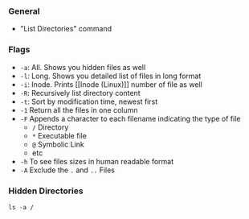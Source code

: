 ### General
- "List Directories" command

### Flags
- `-a`: All. Shows you hidden files as well
- `-l`: Long. Shows you detailed list of files in long format
- `-i`: Inode. Prints [[Inode (Linux)]] number of file as well
- `-R`: Recursively list directory content
- `-t`: Sort by modification time, newest first
- `-1` Return all the files in one column
- `-F` Appends a character to each filename indicating the type of file
	- `/` Directory
	- `*` Executable file
	- `@` Symbolic Link
	- etc
- `-h` To see files sizes in human readable format
- `-A` Exclude the `.` and `..` Files



### Hidden Directories
```
ls -a /
```